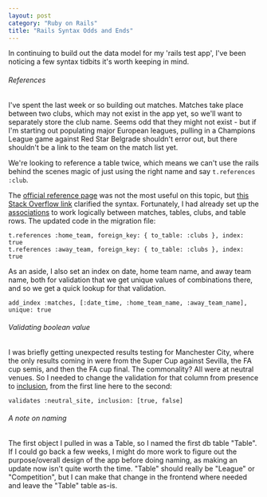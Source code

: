 ```yaml
---
layout: post
category: "Ruby on Rails"
title: "Rails Syntax Odds and Ends"
---
```


In continuing to build out the data model for my 'rails test app', I've been noticing a few syntax tidbits it's worth keeping in mind.

###### References

I've spent the last week or so building out matches. Matches take place between two clubs, which may not exist in the app yet, so we'll want to separately store the club name. Seems odd that they might not exist - but if I'm starting out populating major European leagues, pulling in a Champions League game against Red Star Belgrade shouldn't error out, but there shouldn't be a link to the team on the match list yet.

We're looking to reference a table twice, which means we can't use the rails behind the scenes magic of just using the right name and say `t.references :club`.

The [official reference page](https://guides.rubyonrails.org/active_record_migrations.html#references) was not the most useful on this topic, but [this Stack Overflow link](https://stackoverflow.com/questions/31936481/how-to-add-foreign-key-in-rails-migration-with-different-table-name) clarified the syntax. Fortunately, I had already set up the [associations](https://guides.rubyonrails.org/association_basics.html) to work logically between matches, tables, clubs, and table rows. The updated code in the migration file:
```
t.references :home_team, foreign_key: { to_table: :clubs }, index: true
t.references :away_team, foreign_key: { to_table: :clubs }, index: true
```

As an aside, I also set an index on date, home team name, and away team name, both for validation that we get unique values of combinations there, and so we get a quick lookup for that validation.
```
add_index :matches, [:date_time, :home_team_name, :away_team_name], unique: true
```

###### Validating boolean value

I was briefly getting unexpected results testing for Manchester City, where the only results coming in were from the Super Cup against Sevilla, the FA cup semis, and then the FA cup final. The commonality? All were at neutral venues. So I needed to change the validation for that column from presence to [inclusion](https://guides.rubyonrails.org/active_record_validations.html#presence), from the first line here to the second:
```
validates :neutral_site, inclusion: [true, false]
```

###### A note on naming

The first object I pulled in was a Table, so I named the first db table "Table". If I could go back a few weeks, I might do more work to figure out the purpose/overall design of the app before doing naming, as making an update now isn't quite worth the time. "Table" should really be "League" or "Competition", but I can make that change in the frontend where needed and leave the "Table" table as-is.